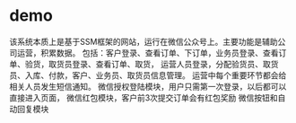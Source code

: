 # demo
该系统本质上是基于SSM框架的网站，运行在微信公众号上。主要功能是辅助公司运营，积累数据。
包括：客户登录、查看订单、下订单，业务员登录、查看订单、验货，取货员登录、查看订单、取货，
运营人员登录，分配验货员、取货员、入库、付款，客户、业务员、取货员信息管理。
运营中每个重要环节都会给相关人员发生短信通知。
微信授权登陆模块，用户只需第一次登录，以后都可以直接进入页面，
微信红包模块，客户前3次提交订单会有红包奖励
微信按钮和自动回复模块

